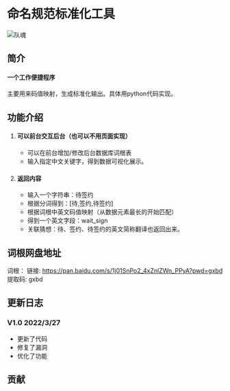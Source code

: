 命名规范标准化工具
======
####
![队魂](https://img1.baidu.com/it/u=3875647537,2279994995&amp;fm=253&amp;fmt=auto&amp;app=138&amp;f=JPEG?w=419&amp;h=240)



简介
----
#### 一个工作便捷程序
主要用来码值映射，生成标准化输出。具体用python代码实现。

功能介绍
----
1. #### 可以前台交互后台（也可以不用页面实现）
   * 可以在前台增加/修改后台数据库词根表
   * 输入指定中文关键字，得到数据可视化展示。
2. #### 返回内容
   + 输入一个字符串：待签约
   + 根据分词得到：[待,签约,待签约] 
   + 根据词根中英文码值映射（从数据元素最长的开始匹配）
   + 得到一个英文字段：wait_sign
   + 关联猜想：待、签约、待签约的英文简称翻译也返回出来。


词根网盘地址
----
词根：
      链接: https://pan.baidu.com/s/1j01SnPo2_4xZnlZWn_PPyA?pwd=gxbd 提取码: gxbd 


更新日志
----
### V1.0 2022/3/27 
* 更新了代码
* 修复了漏洞
* 优化了功能

贡献
----
